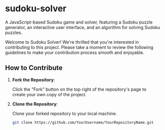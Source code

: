 # sudoku-solver
A JavaScript-based Sudoku game and solver, featuring a Sudoku puzzle generator, an interactive user interface, and an algorithm for solving Sudoku puzzles.

Welcome to Sudoku Solver! We're thrilled that you're interested in contributing to this project. Please take a moment to review the following guidelines to make your contribution process smooth and enjoyable.

## How to Contribute

1. **Fork the Repository**:

   Click the "Fork" button on the top right of the repository's page to create your own copy of the project.

2. **Clone the Repository**:

   Clone your forked repository to your local machine.

   ```bash
   git clone https://github.com/YourUsername/YourRepositoryName.git
